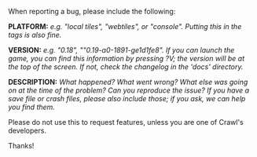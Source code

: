When reporting a bug, please include the following:

**PLATFORM:**
*e.g. "local tiles", "webtiles", or "console". Putting this in the tags is
also fine.*

**VERSION:**
*e.g. "0.18", ""0.19-a0-1891-ge1d1fe8". If you can launch the game, you can
find this information by pressing ?V; the version will be at the top of the
screen. If not, check the changelog in the 'docs' directory.*

**DESCRIPTION:**
*What happened? What went wrong? What else was going on at the time of the
problem? Can you reproduce the issue? If you have a save file or crash files,
please also include those; if you ask, we can help you find them.*

Please do not use this to request features, unless you are one of Crawl's
developers.

Thanks!
